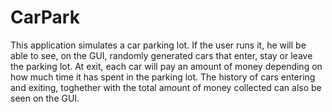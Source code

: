 # CarPark

This application simulates a car parking lot. If the user runs it, he will be able to see, on the GUI, randomly generated cars that enter, stay or leave the parking lot.
At exit, each car will pay an amount of money depending on how much time it has spent in the parking lot. The history of cars entering and exiting, toghether with the total
amount of money collected can also be seen on the GUI.
